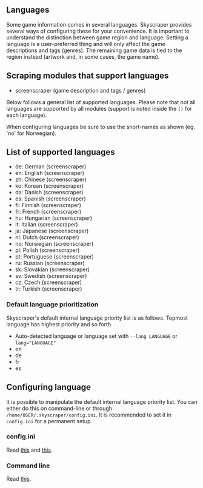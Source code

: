 ## Languages
Some game information comes in several languages. Skyscraper provides several ways of configuring these for your convenience. It is important to understand the distinction between game region and language. Setting a language is a user-preferred thing and will only affect the game descriptions and tags (genres). The remaining game data is tied to the region instead (artwork and, in some cases, the game name).

## Scraping modules that support languages
* screenscraper (game description and tags / genres)

Below follows a general list of supported languages. Please note that not all languages are supported by all modules (support is noted inside the `()` for each language).

When configuring languages be sure to use the short-names as shown (eg. 'no' for Norwegian).

## List of supported languages
* de: German (screenscraper)
* en: English (screenscraper)
* zh: Chinese (screenscraper)
* ko: Korean (screenscraper)
* da: Danish (screenscraper)
* es: Spanish (screenscraper)
* fi: Finnish (screenscraper)
* fr: French (screenscraper)
* hu: Hungarian (screenscraper)
* it: Italian (screenscraper)
* ja: Japanese (screenscraper)
* nl: Dutch (screenscraper)
* no: Norwegian (screenscraper)
* pl: Polish (screenscraper)
* pt: Portuguese (screenscraper)
* ru: Russian (screenscraper)
* sk: Slovakian (screenscraper)
* sv: Swedish (screenscraper)
* cz: Czech (screenscraper)
* tr: Turkish (screenscraper)

### Default language prioritization
Skyscraper's default internal language priority list is as follows. Topmost language has highest priority and so forth.
* Auto-detected language or language set with `--lang LANGUAGE` or `lang="LANGUAGE"`
* en
* de
* fr
* es

## Configuring language
It is possible to manipulate the default internal language priority list. You can either do this on command-line or through `/home/USER/.skyscraper/config.ini`. It is recommended to set it in `config.ini` for a permanent setup.

### config.ini
Read [this](CONFIGINI.md#langen) and [this](CONFIGINI.md#langpriosendees).

### Command line
Read [this](CLIHELP.md#--lang-code).
